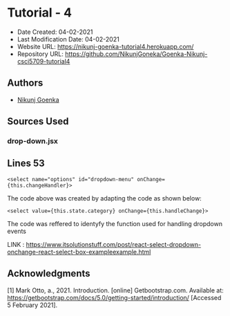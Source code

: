 # Tutorial - 4

* Date Created: 04-02-2021
* Last Modification Date: 04-02-2021
* Website URL: https://nikunj-goenka-tutorial4.herokuapp.com/
* Repository URL: https://github.com/NikunjGoneka/Goenka-Nikunj-csci5709-tutorial4

## Authors
* [Nikunj Goenka](https://github.com/NikunjGoneka)


## Sources Used

### drop-down.jsx

Lines 53
---------------

```
<select name="options" id="dropdown-menu" onChange={this.changeHandler}>

```

The code above was created by adapting the code as shown below: 

```
<select value={this.state.category} onChange={this.handleChange}>

```

The code was reffered to identyfy the function used for handling dropdown events

LINK : https://www.itsolutionstuff.com/post/react-select-dropdown-onchange-react-select-box-exampleexample.html

## Acknowledgments
[1] Mark Otto, a., 2021. Introduction. [online] Getbootstrap.com. Available at: <https://getbootstrap.com/docs/5.0/getting-started/introduction/> [Accessed 5 February 2021].
